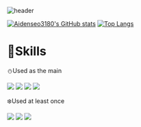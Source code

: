 ![header](https://capsule-render.vercel.app/api?type=Waving&color=b893cf&height=200&section=header&text=Aiden%20Seo&fontSize=40&fontColor=ffffff)

[![Aidenseo3180's GitHub stats](https://github-readme-stats.vercel.app/api?username=Aidenseo3180&theme=swift&show_icons=true)](https://github.com/Aidenseo3180/github-readme-stats)
[![Top Langs](https://github-readme-stats.vercel.app/api/top-langs/?username=Aidenseo3180&layout=compact)](https://github.com/Aidenseo3180/github-readme-stats)

# :hammer:Skills

:snowman:Used as the main

<img src="https://img.shields.io/badge/C++-61DAFB?style=flat&logo=C++&logoColor=white"/> <img src="https://img.shields.io/badge/JavaScript-f59e42?style=flat&logo=JavaScript&logoColor=black"/> <img src="https://img.shields.io/badge/Python-427bf5?style=flat&logo=Python&logoColor=yellow"/> <img src="https://img.shields.io/badge/CSharp-ebe534?style=flat&logo=Csharp&logoColor=black"/> 

:snowflake:Used at least once

<img src="https://img.shields.io/badge/MySQL-7893f5?style=flat&logo=MySQL&logoColor=black"/> <img src="https://img.shields.io/badge/Java-ed8f37?style=flat&logo=Java&logoColor=black"/> <img src="https://img.shields.io/badge/HTML-a85f1b?style=flat&logo=HTML&logoColor=black"/> 

<!--
[![Solved.ac Profile](http://mazassumnida.wtf/api/generate_badge?boj=una)](https://solved.ac/una)<br/>
-->
